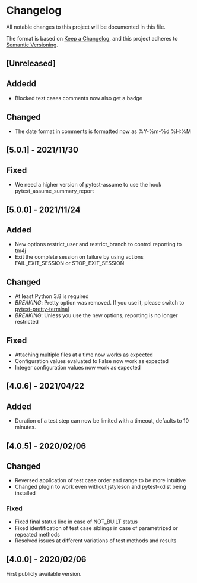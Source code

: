 # Changelog

All notable changes to this project will be documented in this file.

The format is based on [Keep a Changelog](https://keepachangelog.com/en/1.0.0/), and this project adheres to [Semantic Versioning](https://semver.org/spec/v2.0.0.html).

## [Unreleased]

## Addedd

* Blocked test cases comments now also get a badge

## Changed

* The date format in comments is formatted now as %Y-%m-%d %H:%M

## [5.0.1] - 2021/11/30

## Fixed

* We need a higher version of pytest-assume to use the hook pytest_assume_summary_report

## [5.0.0] - 2021/11/24

## Added

* New options restrict_user and restrict_branch to control reporting to tm4j
* Exit the complete session on failure by using actions FAIL_EXIT_SESSION or STOP_EXIT_SESSION

## Changed

* At least Python 3.8 is required
* *BREAKING*: Pretty option was removed. If you use it, please switch to [pytest-pretty-terminal](https://github.com/devolo/pytest-pretty-terminal)
* *BREAKING*: Unless you use the new options, reporting is no longer restricted

## Fixed

* Attaching multiple files at a time now works as expected
* Configuration values evaluated to False now work as expected
* Integer configuration values now work as expected

## [4.0.6] - 2021/04/22

## Added

* Duration of a test step can now be limited with a timeout, defaults to 10 minutes.

## [4.0.5] - 2020/02/06

## Changed

* Reversed application of test case order and range to be more intuitive
* Changed plugin to work even without jstyleson and pytest-xdist being installed

### Fixed

* Fixed final status line in case of NOT_BUILT status
* Fixed identification of test case siblings in case of parametrized or repeated methods
* Resolved issues at different variations of test methods and results

## [4.0.0] - 2020/02/06

First publicly available version.
